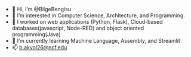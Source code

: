 - 👋 Hi, I’m @BilgeBengisu
- 👀 I’m interested in Computer Science, Architecture, and Programming.
- 💞️ I worked on web applications (Python, Flask), Cloud-based databases(javascript, Node-RED) and object oriented programming(Java)
- 🌱 I’m currently learning Machine Language, Assembly, and Streamlit
- 📫 b.akyol26@ncf.edu
